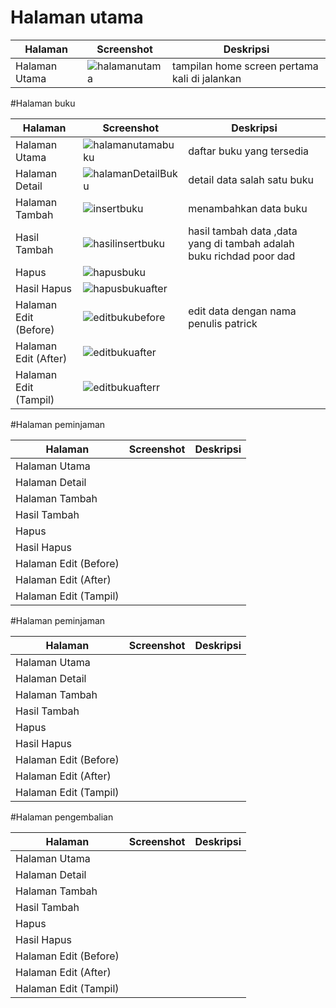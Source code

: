# Halaman utama
| Halaman              | Screenshot                                   | Deskripsi                                               |
|----------------------|----------------------------------------------|--------------------------------------------------------|
| Halaman Utama        | ![halamanutama](https://github.com/user-attachments/assets/27f5ec5b-e850-4029-8103-92c00725950d)| tampilan home screen pertama kali di jalankan |




#Halaman buku

| Halaman              | Screenshot                                   | Deskripsi                                               |
|----------------------|----------------------------------------------|--------------------------------------------------------|
| Halaman Utama        | ![halamanutamabuku](https://github.com/user-attachments/assets/ea54624f-58a8-4102-9331-a3bda58d5749)|    daftar buku yang tersedia    |
| Halaman Detail       | ![halamanDetailBuku](https://github.com/user-attachments/assets/bf711077-5b12-4f10-864b-b9c56c6cd59d) |     detail data salah satu buku   |
| Halaman Tambah       |  ![insertbuku](https://github.com/user-attachments/assets/218a92d7-37f3-4f87-9b73-241a85d6c63a)|     menambahkan data buku   |
| Hasil Tambah         | ![hasilinsertbuku](https://github.com/user-attachments/assets/c4675c7f-2edb-4675-895c-e36a4ee4c0db)|    hasil tambah data ,data yang di tambah adalah buku richdad poor dad    |
| Hapus                | ![hapusbuku](https://github.com/user-attachments/assets/89d363ea-bd06-4e64-8ea7-77ac48cf12b5)|        |
| Hasil Hapus          |  ![hapusbukuafter](https://github.com/user-attachments/assets/cbe89b72-9496-4e59-953f-01c2f122d1b0)|        |
| Halaman Edit (Before)| ![editbukubefore](https://github.com/user-attachments/assets/a1fc470f-5fdf-4493-9a91-53c787161a2c)|  edit data dengan nama penulis patrick   |
| Halaman Edit (After) | ![editbukuafter](https://github.com/user-attachments/assets/a40bc657-90cf-44cb-a19d-ef740da4955b)|        |
| Halaman Edit (Tampil)| ![editbukuafterr](https://github.com/user-attachments/assets/8b794593-7201-4b0d-b41f-5aa493d42252) |        |


#Halaman peminjaman

| Halaman              | Screenshot                                   | Deskripsi                                               |
|----------------------|----------------------------------------------|--------------------------------------------------------|
| Halaman Utama        |   |        |
| Halaman Detail       |   |        |
| Halaman Tambah       |   |        |
| Hasil Tambah         |   |        |
| Hapus                |   |        |
| Hasil Hapus          |   |        |
| Halaman Edit (Before)|   |        |
| Halaman Edit (After) |   |        |
| Halaman Edit (Tampil)|   |        |


#Halaman peminjaman

| Halaman              | Screenshot                                   | Deskripsi                                               |
|----------------------|----------------------------------------------|--------------------------------------------------------|
| Halaman Utama        |   |        |
| Halaman Detail       |   |        |
| Halaman Tambah       |   |        |
| Hasil Tambah         |   |        |
| Hapus                |   |        |
| Hasil Hapus          |   |        |
| Halaman Edit (Before)|   |        |
| Halaman Edit (After) |   |        |
| Halaman Edit (Tampil)|   |        |





#Halaman pengembalian

| Halaman              | Screenshot                                   | Deskripsi                                               |
|----------------------|----------------------------------------------|--------------------------------------------------------|
| Halaman Utama        |   |        |
| Halaman Detail       |   |        |
| Halaman Tambah       |   |        |
| Hasil Tambah         |   |        |
| Hapus                |   |        |
| Hasil Hapus          |   |        |
| Halaman Edit (Before)|   |        |
| Halaman Edit (After) |   |        |
| Halaman Edit (Tampil)|   |        |







































